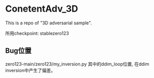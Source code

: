 # ConetentAdv_3D
This is a repo of "3D adversarial sample".

所用checkpoint: stablezero123


## Bug位置
zero123-main/zero123/my_inversion.py  其中的ddim_loop位置, 在ddim inversion中产生了偏差。
